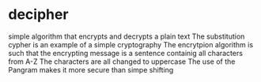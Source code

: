 # decipher
simple algorithm that encrypts and decrypts a plain text
The substitution cypher is an example of a simple cryptography
The encrytpion algorithm is such that the encrypting message is a sentence containig all characters from A-Z
The characters are all changed to uppercase
The use of the Pangram makes it more secure than simpe shifting
